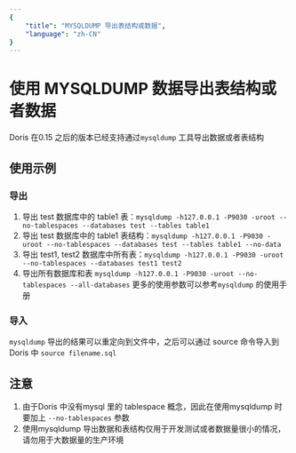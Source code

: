 ```yaml
---
{
    "title": "MYSQLDUMP 导出表结构或数据",
    "language": "zh-CN"
}
---
```


<!-- 
Licensed to the Apache Software Foundation (ASF) under one
or more contributor license agreements.  See the NOTICE file
distributed with this work for additional information
regarding copyright ownership.  The ASF licenses this file
to you under the Apache License, Version 2.0 (the
"License"); you may not use this file except in compliance
with the License.  You may obtain a copy of the License at

  http://www.apache.org/licenses/LICENSE-2.0

Unless required by applicable law or agreed to in writing,
software distributed under the License is distributed on an
"AS IS" BASIS, WITHOUT WARRANTIES OR CONDITIONS OF ANY
KIND, either express or implied.  See the License for the
specific language governing permissions and limitations
under the License.
-->

# 使用 MYSQLDUMP 数据导出表结构或者数据
Doris 在0.15 之后的版本已经支持通过`mysqldump` 工具导出数据或者表结构

## 使用示例
### 导出
1. 导出 test 数据库中的 table1 表：`mysqldump -h127.0.0.1 -P9030 -uroot --no-tablespaces --databases test --tables table1`
2. 导出 test 数据库中的 table1 表结构：`mysqldump -h127.0.0.1 -P9030 -uroot --no-tablespaces --databases test --tables table1 --no-data`
3. 导出 test1, test2 数据库中所有表：`mysqldump -h127.0.0.1 -P9030 -uroot --no-tablespaces --databases test1 test2`
4. 导出所有数据库和表 `mysqldump -h127.0.0.1 -P9030 -uroot --no-tablespaces --all-databases`
   更多的使用参数可以参考`mysqldump` 的使用手册
### 导入
`mysqldump` 导出的结果可以重定向到文件中，之后可以通过 source 命令导入到Doris 中 `source filename.sql`
## 注意
1. 由于Doris  中没有mysql 里的 tablespace 概念，因此在使用mysqldump 时要加上 `--no-tablespaces` 参数
2. 使用mysqldump 导出数据和表结构仅用于开发测试或者数据量很小的情况，请勿用于大数据量的生产环境
